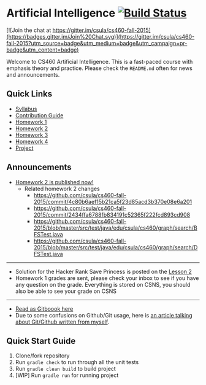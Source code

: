 
# Artificial Intelligence [![Build Status](https://travis-ci.org/csula/cs460-fall-2015.svg?branch=master)](https://travis-ci.org/csula/cs460-fall-2015)

[![Join the chat at https://gitter.im/csula/cs460-fall-2015](https://badges.gitter.im/Join%20Chat.svg)](https://gitter.im/csula/cs460-fall-2015?utm_source=badge&utm_medium=badge&utm_campaign=pr-badge&utm_content=badge)

Welcome to CS460 Artificial Intelligence. This is a fast-paced course with emphasis theory and practice.  Please check the `README.md` often for news and announcements.

## Quick Links

* [Syllabus](Syllabus.md)
* [Contribution Guide](CONTRIBUTING.md)
* [Homework 1](documents/homeworks/homework1.md)
* [Homework 2](documents/homeworks/homework2.md)
* [Homework 3](documents/homeworks/homework3.md)
* [Homework 4](documents/homeworks/homework4.md)
* [Project](documents/final-project/project.md)

## Announcements

* [Homework 2 is published now!](documents/homeworks/homework2.md)
    * Related homework 2 changes
        * https://github.com/csula/cs460-fall-2015/commit/4c80b6aef15b21ca5f23d85acd3b370e08e6a201
        * https://github.com/csula/cs460-fall-2015/commit/2434ffa6788fb834191c52365f222fcd893cd908
        * https://github.com/csula/cs460-fall-2015/blob/master/src/test/java/edu/csula/cs460/graph/search/BFSTest.java
        * https://github.com/csula/cs460-fall-2015/blob/master/src/test/java/edu/csula/cs460/graph/search/DFSTest.java

---

* Solution for the Hacker Rank Save Princess is posted on the [Lesson 2](documents/notes/general-search.md)
* Homework 1 grades are sent, please check your inbox to see if you have any question on the grade. Everything is stored on CSNS, you should also be able to see your grade on CSNS

---
* [Read as Gitboook here](https://rcliao.gitbooks.io/cs460-fall-2015/content/)
* Due to some confusions on Github/Git usage, here is [an article talking about Git/Github written from myself](documents/misc/github-tutorial.md).

## Quick Start Guide

1. Clone/fork repository
2. Run `gradle check` to run through all the unit tests
3. Run `gradle clean build` to build project
4. [WIP] Run `gradle run` for running project

